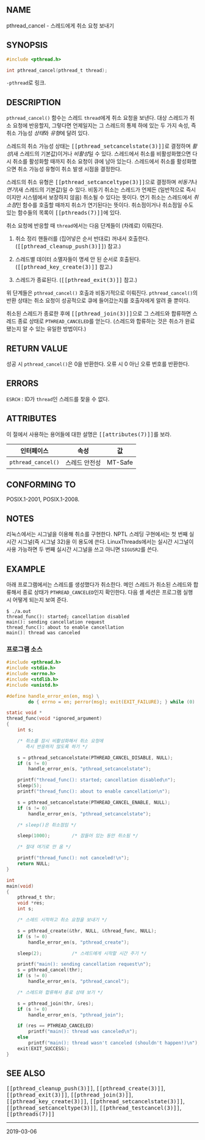 ## NAME

pthread_cancel - 스레드에게 취소 요청 보내기

## SYNOPSIS

```c
#include <pthread.h>

int pthread_cancel(pthread_t thread);
```

`-pthread`로 링크.

## DESCRIPTION

`pthread_cancel()` 함수는 스레드 `thread`에게 취소 요청을 보낸다. 대상 스레드가 취소 요청에 반응할지, 그렇다면 언제일지는 그 스레드의 통제 하에 있는 두 가지 속성, 즉 취소 가능성 *상태*와 *유형*에 달려 있다.

스레드의 취소 가능성 상태는 <tt>[[pthread_setcancelstate(3)]]</tt>로 결정하며 *활성*(새 스레드의 기본값)이거나 *비활성*일 수 있다. 스레드에서 취소를 비활성화했으면 다시 취소를 활성화할 때까지 취소 요청이 큐에 남아 있는다. 스레드에서 취소를 활성화했으면 취소 가능성 유형이 취소 발생 시점을 결정한다.

스레드의 취소 유형은 <tt>[[pthread_setcanceltype(3)]]</tt>으로 결정하며 *비동기*나 *연기*(새 스레드의 기본값)일 수 있다. 비동기 취소는 스레드가 언제든 (일반적으로 즉시이지만 시스템에서 보장하지 않음) 취소될 수 있다는 뜻이다. 연기 취소는 스레드에서 *취소점*인 함수를 호출할 때까지 취소가 연기된다는 뜻이다. 취소점이거나 취소점일 수도 있는 함수들의 목록이 <tt>[[pthreads(7)]]</tt>에 있다.

취소 요청에 반응할 때 `thread`에서는 다음 단계들이 (차례로) 이뤄진다.

1. 취소 정리 핸들러를 (집어넣은 순서 반대로) 꺼내서 호출한다. (<tt>[[pthread_cleanup_push(3)]]</tt>) 참고.)

2. 스레드별 데이터 소멸자들이 명세 안 된 순서로 호출된다. (<tt>[[pthread_key_create(3)]]</tt> 참고.)

3. 스레드가 종료된다. (<tt>[[pthread_exit(3)]]</tt> 참고.)

위 단계들은 `pthread_cancel()` 호출과 비동기적으로 이뤄진다. `pthread_cancel()`의 반환 상태는 취소 요청이 성공적으로 큐에 들어갔는지를 호출자에게 알려 줄 뿐이다.

취소된 스레드가 종료한 후에 <tt>[[pthread_join(3)]]</tt>으로 그 스레드와 합류하면 스레드 종료 상태로 `PTHREAD_CANCELED`를 얻는다. (스레드와 합류하는 것은 취소가 완료됐는지 알 수 있는 유일한 방법이다.)

## RETURN VALUE

성공 시 `pthread_cancel()`은 0을 반환한다. 오류 시 0 아닌 오류 번호를 반환한다.

## ERRORS

`ESRCH`
:   ID가 `thread`인 스레드를 찾을 수 없다.

## ATTRIBUTES

이 절에서 사용하는 용어들에 대한 설명은 <tt>[[attributes(7)]]</tt>를 보라.

| 인터페이스 | 속성 | 값 |
| --- | --- | --- |
| `pthread_cancel()` | 스레드 안전성 | MT-Safe |

## CONFORMING TO

POSIX.1-2001, POSIX.1-2008.

## NOTES

리눅스에서는 시그널을 이용해 취소를 구현한다. NPTL 스레딩 구현에서는 첫 번째 실시간 시그널(즉 시그널 32)을 이 용도에 쓴다. LinuxThreads에서는 실시간 시그널이 사용 가능하면 두 번째 실시간 시그널을 쓰고 아니면 `SIGUSR2`를 쓴다.

## EXAMPLE

아래 프로그램에서는 스레드를 생성했다가 취소한다. 메인 스레드가 취소된 스레드와 합류해서 종료 상태가 `PTHREAD_CANCELED`인지 확인한다. 다음 셸 세션은 프로그램 실행 시 어떻게 되는지 보여 준다.

```
$ ./a.out
thread_func(): started; cancellation disabled
main(): sending cancellation request
thread_func(): about to enable cancellation
main(): thread was canceled
```

### 프로그램 소스

```c
#include <pthread.h>
#include <stdio.h>
#include <errno.h>
#include <stdlib.h>
#include <unistd.h>

#define handle_error_en(en, msg) \
        do { errno = en; perror(msg); exit(EXIT_FAILURE); } while (0)

static void *
thread_func(void *ignored_argument)
{
    int s;

    /* 취소를 잠시 비활성화해서 취소 요청에
       즉시 반응하지 않도록 하기 */

    s = pthread_setcancelstate(PTHREAD_CANCEL_DISABLE, NULL);
    if (s != 0)
        handle_error_en(s, "pthread_setcancelstate");

    printf("thread_func(): started; cancellation disabled\n");
    sleep(5);
    printf("thread_func(): about to enable cancellation\n");

    s = pthread_setcancelstate(PTHREAD_CANCEL_ENABLE, NULL);
    if (s != 0)
        handle_error_en(s, "pthread_setcancelstate");

    /* sleep()은 취소점임 */

    sleep(1000);        /* 잠들어 있는 동안 취소됨 */

    /* 절대 여기로 안 옴 */

    printf("thread_func(): not canceled!\n");
    return NULL;
}

int
main(void)
{
    pthread_t thr;
    void *res;
    int s;

    /* 스레드 시작하고 취소 요청을 보내기 */

    s = pthread_create(&thr, NULL, &thread_func, NULL);
    if (s != 0)
        handle_error_en(s, "pthread_create");

    sleep(2);           /* 스레드에게 시작할 시간 주기 */

    printf("main(): sending cancellation request\n");
    s = pthread_cancel(thr);
    if (s != 0)
        handle_error_en(s, "pthread_cancel");

    /* 스레드와 합류해서 종료 상태 보기 */

    s = pthread_join(thr, &res);
    if (s != 0)
        handle_error_en(s, "pthread_join");

    if (res == PTHREAD_CANCELED)
        printf("main(): thread was canceled\n");
    else
        printf("main(): thread wasn't canceled (shouldn't happen!)\n");
    exit(EXIT_SUCCESS);
}
```

## SEE ALSO

<tt>[[pthread_cleanup_push(3)]]</tt>, <tt>[[pthread_create(3)]]</tt>, <tt>[[pthread_exit(3)]]</tt>, <tt>[[pthread_join(3)]]</tt>, <tt>[[pthread_key_create(3)]]</tt>, <tt>[[pthread_setcancelstate(3)]]</tt>, <tt>[[pthread_setcanceltype(3)]]</tt>, <tt>[[pthread_testcancel(3)]]</tt>, <tt>[[pthreads(7)]]</tt>

----

2019-03-06
